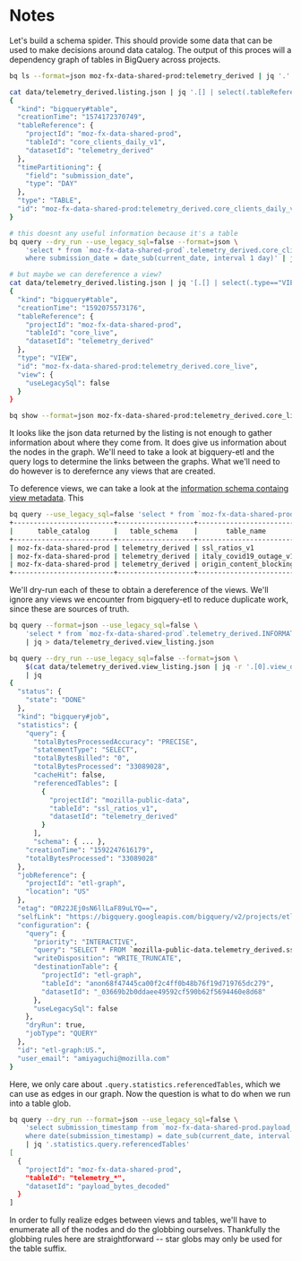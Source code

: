 # Notes

Let's build a schema spider. This should provide some data that can be used to
make decisions around data catalog. The output of this proces will a dependency
graph of tables in BigQuery across projects.

```bash
bq ls --format=json moz-fx-data-shared-prod:telemetry_derived | jq '.' > data/telemetry_derived.listing.json

cat data/telemetry_derived.listing.json | jq '.[] | select(.tableReference.tableId=="core_clients_daily_v1")'
{
  "kind": "bigquery#table",
  "creationTime": "1574172370749",
  "tableReference": {
    "projectId": "moz-fx-data-shared-prod",
    "tableId": "core_clients_daily_v1",
    "datasetId": "telemetry_derived"
  },
  "timePartitioning": {
    "field": "submission_date",
    "type": "DAY"
  },
  "type": "TABLE",
  "id": "moz-fx-data-shared-prod:telemetry_derived.core_clients_daily_v1"
}

# this doesnt any useful information because it's a table
bq query --dry_run --use_legacy_sql=false --format=json \
    'select * from `moz-fx-data-shared-prod`.telemetry_derived.core_clients_daily_v1
    where submission_date = date_sub(current_date, interval 1 day)' | jq

# but maybe we can dereference a view?
cat data/telemetry_derived.listing.json | jq '[.[] | select(.type=="VIEW")][0]'
{
  "kind": "bigquery#table",
  "creationTime": "1592075573176",
  "tableReference": {
    "projectId": "moz-fx-data-shared-prod",
    "tableId": "core_live",
    "datasetId": "telemetry_derived"
  },
  "type": "VIEW",
  "id": "moz-fx-data-shared-prod:telemetry_derived.core_live",
  "view": {
    "useLegacySql": false
  }
}

bq show --format=json moz-fx-data-shared-prod:telemetry_derived.core_live
```

It looks like the json data returned by the listing is not enough to gather
information about where they come from. It does give us information about the
nodes in the graph. We'll need to take a look at bigquery-etl and the query logs
to determine the links between the graphs. What we'll need to do however is to
derefernce any views that are created.

To deference views, we can take a look at the [information schema containg view
metadata](https://cloud.google.com/bigquery/docs/view-metadata). This

```bash
bq query --use_legacy_sql=false 'select * from `moz-fx-data-shared-prod`.telemetry_derived.INFORMATION_SCHEMA.VIEWS limit 3'
+-------------------------+-------------------+-------------------------+-------------------------------------------------------------------------------+--------------+------------------+
|      table_catalog      |   table_schema    |       table_name        |                                view_definition                                | check_option | use_standard_sql |
+-------------------------+-------------------+-------------------------+-------------------------------------------------------------------------------+--------------+------------------+
| moz-fx-data-shared-prod | telemetry_derived | ssl_ratios_v1           | SELECT * FROM `mozilla-public-data.telemetry_derived.ssl_ratios_v1`           | NULL         | YES              |
| moz-fx-data-shared-prod | telemetry_derived | italy_covid19_outage_v1 | SELECT * FROM `mozilla-public-data.telemetry_derived.italy_covid19_outage_v1` | NULL         | YES              |
| moz-fx-data-shared-prod | telemetry_derived | origin_content_blocking | select * from `moz-fx-prio-admin-prod-098j.telemetry.origin_content_blocking` | NULL         | YES              |
+-------------------------+-------------------+-------------------------+-------------------------------------------------------------------------------+--------------+------------------+
```

We'll dry-run each of these to obtain a dereference of the views. We'll ignore
any views we encounter from bigquery-etl to reduce duplicate work, since these
are sources of truth.

```bash
bq query --format=json --use_legacy_sql=false \
    'select * from `moz-fx-data-shared-prod`.telemetry_derived.INFORMATION_SCHEMA.VIEWS' \
    | jq > data/telemetry_derived.view_listing.json

bq query --dry_run --use_legacy_sql=false --format=json \
    $(cat data/telemetry_derived.view_listing.json | jq -r '.[0].view_definition') \
    | jq
{
  "status": {
    "state": "DONE"
  },
  "kind": "bigquery#job",
  "statistics": {
    "query": {
      "totalBytesProcessedAccuracy": "PRECISE",
      "statementType": "SELECT",
      "totalBytesBilled": "0",
      "totalBytesProcessed": "33089028",
      "cacheHit": false,
      "referencedTables": [
        {
          "projectId": "mozilla-public-data",
          "tableId": "ssl_ratios_v1",
          "datasetId": "telemetry_derived"
        }
      ],
      "schema": { ... },
    "creationTime": "1592247616179",
    "totalBytesProcessed": "33089028"
  },
  "jobReference": {
    "projectId": "etl-graph",
    "location": "US"
  },
  "etag": "0R22JEj0sN6llLaF89uLYQ==",
  "selfLink": "https://bigquery.googleapis.com/bigquery/v2/projects/etl-graph/jobs/?location=US",
  "configuration": {
    "query": {
      "priority": "INTERACTIVE",
      "query": "SELECT * FROM `mozilla-public-data.telemetry_derived.ssl_ratios_v1`",
      "writeDisposition": "WRITE_TRUNCATE",
      "destinationTable": {
        "projectId": "etl-graph",
        "tableId": "anon68f47445ca00f2c4ff0b48b76f19d719765dc279",
        "datasetId": "_03669b2b0ddaee49592cf590b62f5694460e8d68"
      },
      "useLegacySql": false
    },
    "dryRun": true,
    "jobType": "QUERY"
  },
  "id": "etl-graph:US.",
  "user_email": "amiyaguchi@mozilla.com"
}
```

Here, we only care about `.query.statistics.referencedTables`, which we can use
as edges in our graph. Now the question is what to do when we run into a table
glob.

```bash
bq query --dry_run --format=json --use_legacy_sql=false \
    'select submission_timestamp from `moz-fx-data-shared-prod.payload_bytes_decoded.telemetry_*`
    where date(submission_timestamp) = date_sub(current_date, interval 1 day)' \
    | jq '.statistics.query.referencedTables'
[
  {
    "projectId": "moz-fx-data-shared-prod",
    "tableId": "telemetry_*",
    "datasetId": "payload_bytes_decoded"
  }
]
```

In order to fully realize edges between views and tables, we'll have to
enumerate all of the nodes and do the globbing ourselves. Thankfully the
globbing rules here are straightforward -- star globs may only be used for the
table suffix.
